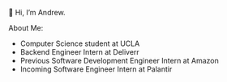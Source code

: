 👋 Hi, I’m Andrew.

About Me:
- Computer Science student at UCLA
- Backend Engineer Intern at Deliverr
- Previous Software Development Engineer Intern at Amazon
- Incoming Software Engineer Intern at Palantir

<!---
archang19/archang19 is a ✨ special ✨ repository because its `README.md` (this file) appears on your GitHub profile.
You can click the Preview link to take a look at your changes.
--->
